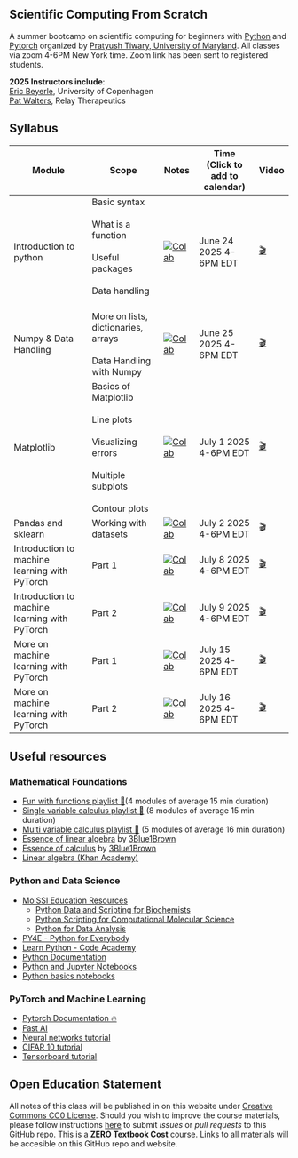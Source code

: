 Scientific Computing From Scratch
---------------------------------
A summer bootcamp on scientific computing for beginners with [Python](https://www.python.org) and [Pytorch](https://pytorch.org) organized by [Pratyush Tiwary, University of Maryland](http://go.umd.edu/tiwarylab). All classes via zoom 4-6PM New York time. Zoom link has been sent to registered students.

**2025 Instructors include**:<br>
[Eric Beyerle](https://erb24.github.io/), University of Copenhagen<br>
[Pat Walters](https://relaytx.com/our-team/pat-walters-ph-d/), Relay Therapeutics<br>

## Syllabus

Module | Scope | Notes | Time <br> (Click to add to calendar) | Video
--------------------- | --------------------- | --------------------- | ------- | --- 
Introduction to python | Basic syntax <br><br> What is a function <br><br> Useful packages <br><br> Data handling <br><br> | [![Colab](https://colab.research.google.com/assets/colab-badge.svg)](https://colab.research.google.com/drive/1t9DJG2BotRevdAhem474HcmcdTA7yyxs) | June 24 2025 4-6PM EDT| [🎬](https://umd.zoom.us/rec/share/4h2aWH3DH3kytRReviMPOYwFEljP5Urr76sxrzCLcGxJ1EQ8_3sMmdO1VQiyB4nU.BPQH8xSy_FI-daY0)
Numpy & Data Handling | More on lists, dictionaries, arrays <br><br> Data Handling with Numpy|   [![Colab](https://colab.research.google.com/assets/colab-badge.svg)](https://colab.research.google.com/drive/1T0tpw8XPki_ou9c-eqshjH8r4sM18XLu)| June 25 2025 4-6PM EDT | [🎬](https://umd.zoom.us/rec/share/66oLPW1aIkAjii4ejxULBo7Oe9jCjpaecfQKjGeZiG6_Zyo6JzlriaHuT2GrCZVs.v_rD0sGfHQOJes_L)
Matplotlib | Basics of Matplotlib <br><br> Line plots <br><br> Visualizing errors <br><br> Multiple subplots <br><br> Contour plots| [![Colab](https://colab.research.google.com/assets/colab-badge.svg)](https://colab.research.google.com/drive/1R-gEXr_zO2VYvo4FaDlqQL9E6ADzxGvP) |  July 1 2025 4-6PM EDT | [🎬](https://drive.google.com/file/d/1H7y0UtFF8Z8ZRPayemj7QbKlsC-L-IF2/view?pli=1)
Pandas and sklearn | Working with datasets  | [![Colab](https://colab.research.google.com/assets/colab-badge.svg)](https://colab.research.google.com/drive/1SfwqeRD5kxHtPMnqtVfjZ-1ST-tvfc6u?usp=sharing) |  July 2 2025 4-6PM EDT |  [🎬](https://umd.zoom.us/rec/share/5VHN-GqBi-3hY-AM4xTbheHAz1abuBb84R2ALwOvJFdIE4MsWzIKdtf9K6GNs0dy.qgdZF83OY6F2xidK)
Introduction to machine learning with PyTorch | Part 1| [![Colab](https://colab.research.google.com/assets/colab-badge.svg)](https://colab.research.google.com/drive/1rnIeJWTe7p5JQnmJtffBnx7EQxYI9yOA?usp=sharing) | July 8 2025 4-6PM EDT| [🎬](https://umd.zoom.us/rec/share/vyLy5akK5QxNSGm9XhGA6aS-H8bW9i7cu3_S5sVZz-nXRRaMSTIMlrL4V79HZwwJ.S9bt7SVdAWO9Yfsd)|
Introduction to machine learning with PyTorch | Part 2 | [![Colab](https://colab.research.google.com/assets/colab-badge.svg)](https://colab.research.google.com/drive/1hRGVgiLQdXmPbG610kET_JltTuEn-f5b?usp=sharing) | July 9 2025 4-6PM EDT| [🎬](https://umd.zoom.us/rec/share/GDZmehUDz9xb-kixlN4pnmeH-CRIEifFc5SSTn1MxpDi-d7LFzPAMiMHWiUxsdEj.RVsDenbXG35-sXx9)|
More on machine learning with PyTorch| Part 1 | [![Colab](https://colab.research.google.com/assets/colab-badge.svg)](https://colab.research.google.com/drive/1n9xGu52qzMUzgDOjt9pKSMwTjHXThhHW?usp=sharing) | July 15 2025 4-6PM EDT | [🎬](https://umd.zoom.us/rec/share/3JNiO-cMs8iCj4SRclp-djY6844_Z4PDT1gkXZ70J7WNoOdTJrDvi0J4FRVmBQ.fc717_wmJusS5Wdl)|
More on machine learning with PyTorch| Part 2 | [![Colab](https://colab.research.google.com/assets/colab-badge.svg)](https://colab.research.google.com/drive/1U1gT5FwldZgfkI9029DC9jnMpM8k6KJM?usp=sharing) | July 16 2025 4-6PM EDT | [🎬](https://umd.zoom.us/rec/share/VNvQ2VcNAI3EfbCGBwdBvgqeCezGxpdWaNg6D4GaFcG4b3untiPo5oCwi1JjFvGQ.sBKZvDWAHBeAXG9J)|




## Useful resources

### Mathematical Foundations
- [Fun with functions playlist 🍿](https://www.youtube.com/playlist?list=PLieme_dDfavgNH_eoC5hWX-75fwst0abG)(4 modules of average 15 min duration)
- [Single variable calculus playlist 🍿](https://www.youtube.com/playlist?list=PLieme_dDfaviKfYPpqE6iO5ByxHb9nFmO) (8 modules of average 15 min duration)
- [Multi variable calculus playlist 🍿](https://www.youtube.com/playlist?list=PLieme_dDfavg9CSUr1i_ai3XQnaVbxx1D) (5 modules of average 16 min duration)
- [Essence of linear algebra](https://www.youtube.com/playlist?list=PLZHQObOWTQDPD3MizzM2xVFitgF8hE_ab) by [3Blue1Brown](https://www.3blue1brown.com/)
- [Essence of calculus](https://www.youtube.com/playlist?list=PLZHQObOWTQDMsr9K-rj53DwVRMYO3t5Yr) by [3Blue1Brown](https://www.3blue1brown.com/)
- [Linear algebra (Khan Academy)](https://www.khanacademy.org/math/linear-algebra)

### Python and Data Science
- [MolSSI Education Resources](http://education.molssi.org/resources.html#programming)
    - [Python Data and Scripting for Biochemists](https://education.molssi.org/python-scripting-biochemistry/chapters/setup.html)
    - [Python Scripting for Computational Molecular Science](https://education.molssi.org/python_scripting_cms/)
    - [Python for Data Analysis](https://education.molssi.org/python-data-analysis/)
- [PY4E - Python for Everybody](https://www.py4e.com)
- [Learn Python - Code Academy](https://www.codecademy.com/learn/learn-python)
- [Python Documentation](https://docs.python.org/3/)
- [Python and Jupyter Notebooks](https://qiskit.org/textbook/ch-prerequisites/python-and-jupyter-notebooks.html)
- [Python basics notebooks](https://github.com/okara83/python-pytorch-workshop)


### PyTorch and Machine Learning
- [Pytorch Documentation 🔥](https://pytorch.org/docs/stable/index.html)
- [Fast AI](https://www.fast.ai)
- [Neural networks tutorial](https://pytorch.org/tutorials/beginner/blitz/neural_networks_tutorial.html)
- [CIFAR 10 tutorial](https://pytorch.org/tutorials/beginner/blitz/cifar10_tutorial.html)
- [Tensorboard tutorial](https://pytorch.org/tutorials/intermediate/tensorboard_tutorial.html)

## Open Education Statement
All notes of this class will be published in on this website under [Creative Commons CC0 License](https://creativecommons.org/publicdomain/zero/1.0/).
Should you wish to improve the course materials, please follow instructions [here](pages/contribute.md) to submit _issues_ or _pull requests_ to this GitHub repo.
This is a **ZERO Textbook Cost** course.
Links to all materials will be accesible on this GitHub repo and website.
